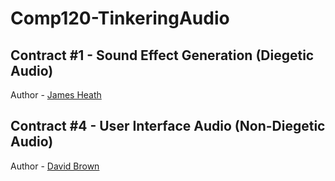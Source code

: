 # Comp120-TinkeringAudio

## Contract #1 - Sound Effect Generation (Diegetic Audio)
Author - [James Heath](https://github.com/Heathage)

## Contract #4 - User Interface Audio (Non-Diegetic Audio)
Author - [David Brown](https://github.com/GamesDevDave)

